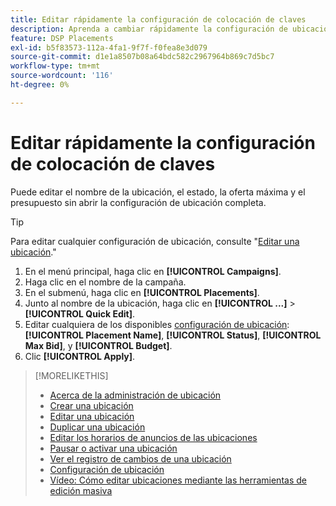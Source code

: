 ```yaml
---
title: Editar rápidamente la configuración de colocación de claves
description: Aprenda a cambiar rápidamente la configuración de ubicación de las claves.
feature: DSP Placements
exl-id: b5f83573-112a-4fa1-9f7f-f0fea8e3d079
source-git-commit: d1e1a8507b08a64bdc582c2967964b869c7d5bc7
workflow-type: tm+mt
source-wordcount: '116'
ht-degree: 0%

---
```


# Editar rápidamente la configuración de colocación de claves

<!-- Some placements don't have this option. Clarify which placement types aren't eligible -- is it PG placements, or all placements using private inventory? And anything else? -->

Puede editar el nombre de la ubicación, el estado, la oferta máxima y el presupuesto sin abrir la configuración de ubicación completa.

>[!TIP]
>
> Para editar cualquier configuración de ubicación, consulte &quot;[Editar una ubicación](/help/dsp/campaign-management/placements/placement-edit.md).&quot;

1. En el menú principal, haga clic en **[!UICONTROL Campaigns]**.
1. Haga clic en el nombre de la campaña.
1. En el submenú, haga clic en **[!UICONTROL Placements]**.
1. Junto al nombre de la ubicación, haga clic en  **[!UICONTROL ...]** > **[!UICONTROL Quick Edit]**.
1. Editar cualquiera de los disponibles [configuración de ubicación](placement-settings.md):  **[!UICONTROL Placement Name]**, **[!UICONTROL Status]**, **[!UICONTROL Max Bid]**, y **[!UICONTROL Budget]**.
1. Clic **[!UICONTROL Apply]**.

>[!MORELIKETHIS]
>
>* [Acerca de la administración de ubicación](placement-about.md)
>* [Crear una ubicación](placement-create.md)
>* [Editar una ubicación](placement-edit.md)
>* [Duplicar una ubicación](placement-duplicate.md)
>* [Editar los horarios de anuncios de las ubicaciones](placement-edit-ad-schedule.md)
>* [Pausar o activar una ubicación](placement-pause-activate.md)
>* [Ver el registro de cambios de una ubicación](placement-change-log.md)
>* [Configuración de ubicación](placement-settings.md)
>* [Vídeo: Cómo editar ubicaciones mediante las herramientas de edición masiva](https://experienceleague.adobe.com/docs/advertising-learn/tutorials/dsp/bulk-edit-placement-tools.html)

